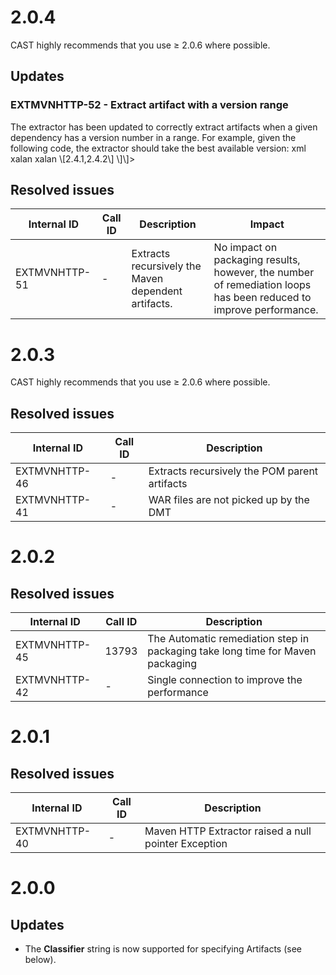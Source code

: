 # 2.0.4

CAST highly recommends that you use ≥ 2.0.6 where possible.
## Updates

### EXTMVNHTTP-52 - Extract artifact with a version range

The extractor has been updated to correctly extract artifacts when a given dependency has a version number in a range. For example, given the following code, the extractor should take the best available version:
xml xalan xalan \\[2.4.1,2.4.2\\] \\]\\]>
## Resolved issues

| Internal ID | Call ID | Description | Impact |
| ----------- | ------- | ----------- | ------ |
| EXTMVNHTTP-51 | - | Extracts recursively the Maven dependent artifacts. | No impact on packaging results, however, the number of remediation loops has been reduced to improve performance. |

# 2.0.3

CAST highly recommends that you use ≥ 2.0.6 where possible.
## Resolved issues

| Internal ID | Call ID | Description |
| ----------- | ------- | ----------- |
| EXTMVNHTTP-46 | - | Extracts recursively the POM parent artifacts |
| EXTMVNHTTP-41 | - | WAR files are not picked up by the DMT |

# 2.0.2

## Resolved issues

| Internal ID | Call ID | Description |
| ----------- | ------- | ----------- |
| EXTMVNHTTP-45 | 13793 | The Automatic remediation step in packaging take long time for Maven packaging |
| EXTMVNHTTP-42 | - | Single connection to improve the performance |

# 2.0.1

## Resolved issues

| Internal ID | Call ID | Description |
| ----------- | ------- | ----------- |
| EXTMVNHTTP-40 | - | Maven HTTP Extractor raised a null pointer Exception |

# 2.0.0

## Updates

- The **Classifier** string is now supported for specifying Artifacts (see below).

